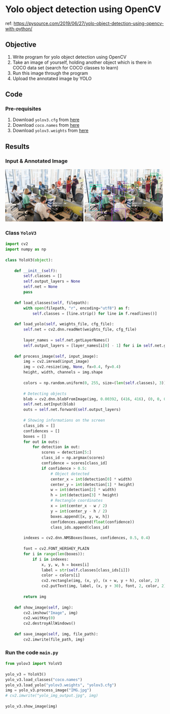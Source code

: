 # Yolo object detection using OpenCV

ref: https://pysource.com/2019/06/27/yolo-object-detection-using-opencv-with-python/

## Objective

1. Write program for yolo object detection using OpenCV
2. Take an image of yourself, holding another object which is there in COCO data set (search for COCO classes to learn)
3. Run this image through the program
4. Upload the annotated image by YOLO

## Code

### Pre-requisites

1. Download `yolov3.cfg` from [here](https://raw.githubusercontent.com/pjreddie/darknet/master/cfg/yolov3.cfg)
2. Download `coco.names` from [here](https://raw.githubusercontent.com/pjreddie/darknet/master/data/coco.names)
3. Download `yolov3.weights` from [here](https://pjreddie.com/media/files/yolov3.weights)

## Results

### Input & Annotated Image

<a href="url"><img src="https://github.com/anuragal/yolov3_opencv/blob/master/IMG.jpg" height="49%" width="49%" ></a>
<a href="url"><img src="https://github.com/anuragal/yolov3_opencv/blob/master/yolo_img_output.jpg" height="49%" width="49%" ></a>

### Class `YoloV3`

```python
import cv2
import numpy as np

class YoloV3(object):

    def __init__(self):
        self.classes = []
        self.output_layers = None
        self.net = None
        pass

    def load_classes(self, filepath):
        with open(filepath, "r", encoding="utf8") as f:
            self.classes = [line.strip() for line in f.readlines()]

    def load_yolo(self, weights_file, cfg_file):
        self.net = cv2.dnn.readNet(weights_file, cfg_file)
        
        layer_names = self.net.getLayerNames()
        self.output_layers = [layer_names[i[0] - 1] for i in self.net.getUnconnectedOutLayers()]

    def process_image(self, input_image):
        img = cv2.imread(input_image)
        img = cv2.resize(img, None, fx=0.4, fy=0.4)
        height, width, channels = img.shape

        colors = np.random.uniform(0, 255, size=(len(self.classes), 3))

        # Detecting objects
        blob = cv2.dnn.blobFromImage(img, 0.00392, (416, 416), (0, 0, 0), True, crop=False)
        self.net.setInput(blob)
        outs = self.net.forward(self.output_layers)

        # Showing informations on the screen
        class_ids = []
        confidences = []
        boxes = []
        for out in outs:
            for detection in out:
                scores = detection[5:]
                class_id = np.argmax(scores)
                confidence = scores[class_id]
                if confidence > 0.5:
                    # Object detected
                    center_x = int(detection[0] * width)
                    center_y = int(detection[1] * height)
                    w = int(detection[2] * width)
                    h = int(detection[3] * height)
                    # Rectangle coordinates
                    x = int(center_x - w / 2)
                    y = int(center_y - h / 2)
                    boxes.append([x, y, w, h])
                    confidences.append(float(confidence))
                    class_ids.append(class_id)

        indexes = cv2.dnn.NMSBoxes(boxes, confidences, 0.5, 0.4)

        font = cv2.FONT_HERSHEY_PLAIN
        for i in range(len(boxes)):
            if i in indexes:
                x, y, w, h = boxes[i]
                label = str(self.classes[class_ids[i]])
                color = colors[i]
                cv2.rectangle(img, (x, y), (x + w, y + h), color, 2)
                cv2.putText(img, label, (x, y + 30), font, 2, color, 2)

        return img

    def show_image(self, img):
        cv2.imshow("Image", img)
        cv2.waitKey(0)
        cv2.destroyAllWindows()

    def save_image(self, img, file_path):
        cv2.imwrite(file_path, img)
```

### Run the code `main.py`

```python
from yolov3 import YoloV3

yolo_v3 = YoloV3()
yolo_v3.load_classes("coco.names")
yolo_v3.load_yolo("yolov3.weights", "yolov3.cfg")
img = yolo_v3.process_image("IMG.jpg")
# cv2.imwrite("yolo_img_output.jpg", img)

yolo_v3.show_image(img)
```
